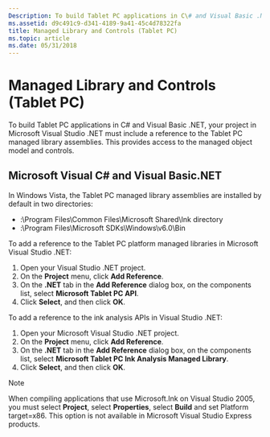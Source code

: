 ```yaml
---
Description: To build Tablet PC applications in C\# and Visual Basic .NET, your project in Microsoft Visual Studio .NET must include a reference to the Tablet PC managed library assemblies. This provides access to the managed object model and controls.
ms.assetid: d9c491c9-d341-4189-9a41-45c4d78322fa
title: Managed Library and Controls (Tablet PC)
ms.topic: article
ms.date: 05/31/2018
---
```


# Managed Library and Controls (Tablet PC)

To build Tablet PC applications in C\# and Visual Basic .NET, your project in Microsoft Visual Studio .NET must include a reference to the Tablet PC managed library assemblies. This provides access to the managed object model and controls.

## Microsoft Visual C\# and Visual Basic.NET

In Windows Vista, the Tablet PC managed library assemblies are installed by default in two directories:

-   <systemdrive>:\\Program Files\\Common Files\\Microsoft Shared\\Ink directory
-   <systemdrive>:\\Program Files\\Microsoft SDKs\\Windows\\v6.0\\Bin

To add a reference to the Tablet PC platform managed libraries in Microsoft Visual Studio .NET:

1.  Open your Visual Studio .NET project.
2.  On the **Project** menu, click **Add Reference**.
3.  On the **.NET** tab in the **Add Reference** dialog box, on the components list, select **Microsoft Tablet PC API**.
4.  Click **Select**, and then click **OK**.

To add a reference to the ink analysis APIs in Visual Studio .NET:

1.  Open your Microsoft Visual Studio .NET project.
2.  On the **Project** menu, click **Add Reference**.
3.  On the **.NET** tab in the **Add Reference** dialog box, on the components list, select **Microsoft Tablet PC Ink Analysis Managed Library**.
4.  Click **Select**, and then click **OK**.

> [!Note]  
> When compiling applications that use Microsoft.Ink on Visual Studio 2005, you must select **Project**, select **Properties**, select **Build** and set Platform target=x86. This option is not available in Microsoft Visual Studio Express products.

 

 

 



